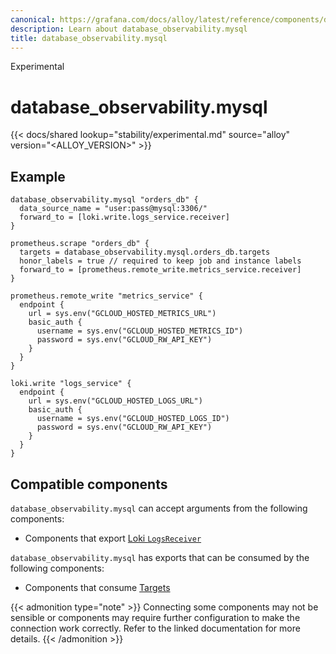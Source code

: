 ```yaml
---
canonical: https://grafana.com/docs/alloy/latest/reference/components/database_observability.mysql/
description: Learn about database_observability.mysql
title: database_observability.mysql
---
```


<span class="badge docs-labels__stage docs-labels__item">Experimental</span>

# database_observability.mysql

{{< docs/shared lookup="stability/experimental.md" source="alloy" version="<ALLOY_VERSION>" >}}

## Example

```alloy
database_observability.mysql "orders_db" {
  data_source_name = "user:pass@mysql:3306/"
  forward_to = [loki.write.logs_service.receiver]
}

prometheus.scrape "orders_db" {
  targets = database_observability.mysql.orders_db.targets
  honor_labels = true // required to keep job and instance labels
  forward_to = [prometheus.remote_write.metrics_service.receiver]
}

prometheus.remote_write "metrics_service" {
  endpoint {
    url = sys.env("GCLOUD_HOSTED_METRICS_URL")
    basic_auth {
      username = sys.env("GCLOUD_HOSTED_METRICS_ID")
      password = sys.env("GCLOUD_RW_API_KEY")
    }
  }
}

loki.write "logs_service" {
  endpoint {
    url = sys.env("GCLOUD_HOSTED_LOGS_URL")
    basic_auth {
      username = sys.env("GCLOUD_HOSTED_LOGS_ID")
      password = sys.env("GCLOUD_RW_API_KEY")
    }
  }
}
```

<!-- START GENERATED COMPATIBLE COMPONENTS -->

## Compatible components

`database_observability.mysql` can accept arguments from the following components:

- Components that export [Loki `LogsReceiver`](../../../compatibility/#loki-logsreceiver-exporters)

`database_observability.mysql` has exports that can be consumed by the following components:

- Components that consume [Targets](../../../compatibility/#targets-consumers)

{{< admonition type="note" >}}
Connecting some components may not be sensible or components may require further configuration to make the connection work correctly.
Refer to the linked documentation for more details.
{{< /admonition >}}

<!-- END GENERATED COMPATIBLE COMPONENTS -->
